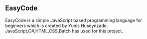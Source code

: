 ## EasyCode
EasyCode is a simple JavaScript based programming language for beginners which is created by Yunis Huseynzade.
JavaScript,C#,HTML,CSS,Batch has used for this project.
